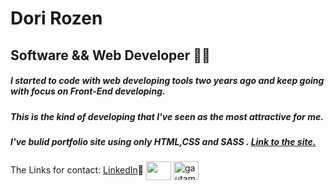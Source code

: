 # Dori Rozen
## Software && Web Developer 🙋‍♂️
##### I started to code with web developing tools two years ago and keep going with focus on Front-End developing.
##### This is the kind of developing that I've seen as the most attractive for me.
##### I've bulid portfolio site using only HTML,CSS and SASS . <a href="https://doriroz.github.io/doriPersonalView/">Link to the site.</a> 
The Links for contact: <a href="https://www.linkedin.com/in/Dori-Rozen/">LinkedIn</a>🔗
<img align="center" src="https://he.m.wikipedia.org/wiki/%D7%A7%D7%95%D7%91%D7%A5:2021_Facebook_icon.svg" height="30" width="40" />
<img align="center" src="https://raw.githubusercontent.com/rahuldkjain/github-profile-readme-generator/master/src/images/icons/Social/linked-in-alt.svg" alt="gautamkrishnar" height="30" width="40" />
